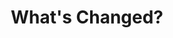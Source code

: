 ---
pid: rs211
title: What's Changed?
location_transcription: Wherever suffragettes protested - courthouse
coordinates: "[-75.164433728193, 39.952483994748]"
zipcode: '19504'
gen_neighborhood: 
neighborhood: 
outside_phl: 'Barto PA '
age: '46'
age_range: 40-49
instagram: 
image_file_name: rs_211.jpg
proposal_transcription: |-
  Year - 2017
  What has changed?
topic: History,Social Justice,Women
topic_summary: 0, 0, 0
type: Other No Form
keywords_other: 
credit: Holly
image_labels: Votes for women
twitter: 
facebook: 
permalink: "/monuments/rs211/"
layout: item-page
---